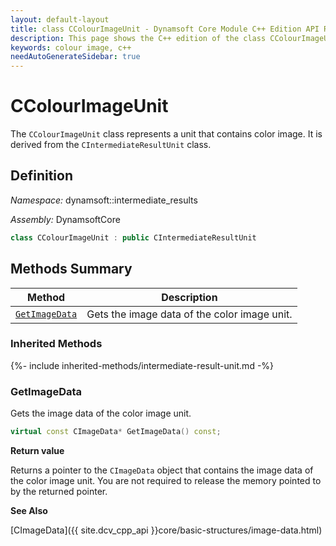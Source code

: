 ```yaml
---
layout: default-layout
title: class CColourImageUnit - Dynamsoft Core Module C++ Edition API Reference
description: This page shows the C++ edition of the class CColourImageUnit in Dynamsoft Core Module.
keywords: colour image, c++
needAutoGenerateSidebar: true
---
```


# CColourImageUnit

The `CColourImageUnit` class represents a unit that contains color image. It is derived from the `CIntermediateResultUnit` class.

## Definition

*Namespace:* dynamsoft::intermediate_results

*Assembly:* DynamsoftCore

```cpp
class CColourImageUnit : public CIntermediateResultUnit
```

## Methods Summary

| Method               | Description |
|----------------------|-------------|
| [`GetImageData`](#getimagedata) | Gets the image data of the color image unit. |

### Inherited Methods

{%- include inherited-methods/intermediate-result-unit.md -%}

### GetImageData

Gets the image data of the color image unit.

```cpp
virtual const CImageData* GetImageData() const;
```

**Return value**

Returns a pointer to the `CImageData` object that contains the image data of the color image unit. You are not required to release the memory pointed to by the returned pointer.

**See Also**

[CImageData]({{ site.dcv_cpp_api }}core/basic-structures/image-data.html)
